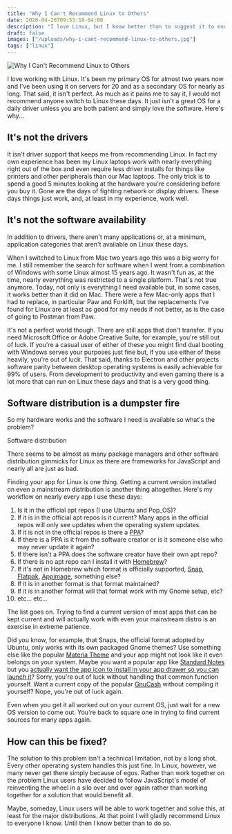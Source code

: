 ```yaml
---
title: "Why I Can't Recommend Linux to Others"
date: 2020-04-26T09:53:18-04:00
description: "I love Linux, but I know better than to suggest it to everyone. Here's why."
draft: false
images: ["/uploads/why-i-cant-recommend-linux-to-others.jpg"]
tags: ["linux"]
---
```


![Why I Can't Recommend Linux to Others](/uploads/why-i-cant-recommend-linux-to-others.jpg)

I love working with Linux. It's been my primary OS for almost two years now and I've been using it on servers for 20 and as a secondary OS for nearly as long. That said, it isn't perfect. As much as it pains me to say it, I would not recommend anyone switch to Linux these days. It just isn't a great OS for a daily driver unless you are both patient and simply love the software. Here's why...

## It's not the drivers

It isn't driver support that keeps me from recommending Linux. In fact my own experience has been my Linux laptops work with nearly everything right out of the box and even require less driver installs for things like printers and other peripherals than our Mac laptops. The only trick is to spend a good 5 minutes looking at the hardware you're considering before you buy it. Gone are the days of fighting network or display drivers. These days things just work, and, at least in my experience, work well.

## It's not the software availability

In addition to drivers, there aren't many applications or, at a minimum, application categories that aren't available on Linux these days.

When I switched to Linux from Mac two years ago this was a big worry for me. I still remember the search for software when I went from a combination of Windows with some Linux almost 15 years ago. It wasn't fun as, at the time, nearly everything was restricted to a single platform. That's not true anymore. Today, not only is everything I need available but, in some cases, it works better than it did on Mac. There were a few Mac-only apps that I had to replace, in particular Paw and Forklift, but the replacements I've found for Linux are at least as good for my needs if not better, as is the case of going to Postman from Paw.

It's not a perfect world though. There are still apps that don't transfer. If you need Microsoft Office or Adobe Creative Suite, for example, you're still out of luck. If you're a casual user of either of these you might find dual booting with Windows serves your purposes just fine but, if you use either of these heavily, you're out of luck. That said, thanks to Electron and other projects software parity between desktop operating systems is easily achievable for 99% of users. From development to productivity and even gaming there is a lot more that can run on Linux these days and that is a very good thing.

## Software distribution is a dumpster fire

So my hardware works and the software I need is available so what's the problem?

Software distribution

There seems to be almost as many package managers and other software distribution gimmicks for Linux as there are frameworks for JavaScript and nearly all are just as bad.

Finding your app for Linux is one thing. Getting a current version installed on even a mainstream distribution is another thing altogether. Here's my workflow on nearly every app I use these days:

1. Is it in the official apt repos (I use Ubuntu and Pop_OS)?
2. If it is in the official apt repos is it current? Many apps in the official repos will only see updates when the operating system updates.
3. If it is not in the official repos is there a [PPA](https://itsfoss.com/ppa-guide/)?
4. If there is a PPA is it from the software creator or is it someone else who may never update it again?
5. If there isn't a PPA does the software creator have their own apt repo?
6. If there is no apt repo can I install it with [Homebrew](https://brew.sh/)?
7. If it's not in Homebrew which format is officially supported, [Snap](https://snapcraft.io/), [Flatpak](https://flathub.org/), [Appimage](https://appimage.org/), something else?
8. If it is in another format is that format maintained?
9. If it is in another format will that format work with my Gnome setup, etc?
10. etc... etc...

The list goes on. Trying to find a current version of most apps that can be kept current and will actually work with even your mainstream distro is an exercise in extreme patience.

Did you know, for example, that Snaps, the official format adopted by Ubuntu, only works with its own packaged Gnome themes? Use something else like the popular [Materia Theme](https://github.com/nana-4/materia-theme) and your app might not look like it even belongs on your system. Maybe you want a popular app like [Standard Notes](https://standardnotes.org/) but you [actually want the app icon to install in your app drawer so you can launch it](https://github.com/standardnotes/desktop/issues/518)? Sorry, you're out of luck without handling that common function yourself. Want a current copy of the popular [GnuCash](https://gnucash.org/) without compiling it yourself? Nope, you're out of luck again.

Even when you get it all worked out on your current OS, just wait for a new OS version to come out. You're back to square one in trying to find current sources for many apps again.

## How can this be fixed?

The solution to this problem isn't a technical limitation, not by a long shot. Every other operating system handles this just fine. In Linux, however, we many never get there simply because of egos. Rather than work together on the problem Linux users have decided to follow JavaScript's model of reinventing the wheel in a silo over and over again rather than working together for a solution that would benefit all.

Maybe, someday, Linux users will be able to work together and solve this, at least for the major distributions. At that point I will gladly recommend Linux to everyone I know. Until then I know better than to do so.
